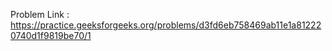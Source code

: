 Problem Link : https://practice.geeksforgeeks.org/problems/d3fd6eb758469ab11e1a812220740d1f9819be70/1